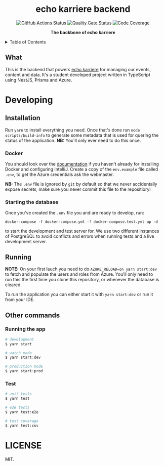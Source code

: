 <h1 align="center">echo karriere backend</h1>

<p align="center">
   <a href="https://github.com/echo-karriere/backend/actions"><img alt="GitHub Actions Status" src="https://github.com/echo-karriere/backend/workflows/Pipeline/badge.svg" /></a>
   <a href="https://sonarcloud.io/dashboard?id=echo-karriere_backend"><img alt="Quality Gate Status" src="https://sonarcloud.io/api/project_badges/measure?project=echo-karriere_backend&metric=alert_status" /></a>
   <a href="https://sonarcloud.io/dashboard?id=echo-karriere_backend"><img alt="Code Coverage" src="https://sonarcloud.io/api/project_badges/measure?project=echo-karriere_backend&metric=alert_status" /></a>
   <br />
</p>

<p align="center">
   <strong>The backbone of echo karriere</strong>
</p>

<details>
<summary>Table of Contents</summary>
<br />

**Table of Contents**

- [Developing](#developing)
  - [Installation](#installation)
    - [Docker](#docker)
    - [Starting the database](#starting-the-database)
  - [Running](#running)
  - [Other commands](#other-commands)
    - [Running the app](#running-the-app)
    - [Test](#test)
- [LICENSE](#license)

</details>

## What

This is the backend that powers [echo karriere](https://www.echokarriere.no/)
for managing our events, content and data. It's a student developed project written in TypeScript using NestJS, Prisma and Azure.

# Developing

## Installation

Run `yarn` to install everything you need. Once that's done run `node scripts/build-info` to generate
some metadata that is used for quering the status of the application. **NB:** You'll only ever need to
do this once.

### Docker

You should look over the
[documentation](https://docs.echokarriere.no/backend/docker/) if you haven't already for installing Docker and
configuring IntelliJ. Create a copy of the `env.example` file called `.env`, to get the Azure credentials ask the webmaster.

**NB:** The `.env` file is ignored by `git` by default so that we never accidentally expose secrets, make sure you never
commit this file to the repositiory!

### Starting the database

Once you've created the `.env` file you and are ready to develop, run:

```shell
docker-compose -f docker-compose.yml -f docker-compose.test.yml up -d
```

to start the development and test server for. We use two different instances of PostgreSQL to avoid conflicts and errors
when running tests and a live development server.

## Running

**NOTE:** On your first lauch you need to do `AZURE_RELOAD=on yarn start:dev` to fetch and populate the users
and roles from Azure. You'll only need to run this the first time you clone this repository, or whenever the
database is cleared.

To run the application you can either start it with `yarn start:dev` or run it from your IDE.

## Other commands

### Running the app

```bash
# development
$ yarn start

# watch mode
$ yarn start:dev

# production mode
$ yarn start:prod
```

### Test

```bash
# unit tests
$ yarn test

# e2e tests
$ yarn test:e2e

# test coverage
$ yarn test:cov
```

# LICENSE

MIT.
